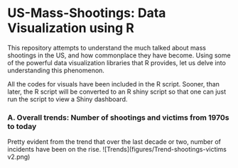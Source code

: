 # US-Mass-Shootings: Data Visualization using R

This repository attempts to understand the much talked about mass shootings in the US, and how commonplace they have become. Using some of the powerful data visualization libraries that R provides, let us delve into understanding this phenomenon.

All the codes for visuals have been included in the R script. Sooner, than later, the R script will be converted to an R shiny script so that one can just run the script to view a Shiny dashboard.

### A. Overall trends: Number of shootings and victims from 1970s to today

Pretty evident from the trend that over the last decade or two, number of incidents have been on the rise.
![Trends](figures/Trend-shootings-victims v2.png)




